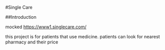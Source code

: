#Single Care

##Introduction

mocked https://www1.singlecare.com/

this project is for patients that use medicine.
patients can look for nearest pharmacy and their price


